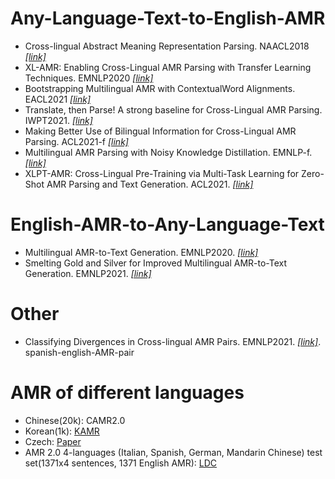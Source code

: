 # Any-Language-Text-to-English-AMR
- Cross-lingual Abstract Meaning Representation Parsing. NAACL2018 [*[link]*](https://aclanthology.org/N18-1104/)
- XL-AMR: Enabling Cross-Lingual AMR Parsing with Transfer Learning Techniques. EMNLP2020 [*[link]*](https://aclanthology.org/2020.emnlp-main.195/)
- Bootstrapping Multilingual AMR with ContextualWord Alignments. EACL2021 [*[link]*](https://aclanthology.org/2021.eacl-main.30/)
- Translate, then Parse! A strong baseline for Cross-Lingual AMR Parsing. IWPT2021. [*[link]*](https://aclanthology.org/2021.iwpt-1.6/)
- Making Better Use of Bilingual Information for Cross-Lingual AMR Parsing. ACL2021-f [*[link]*](https://aclanthology.org/2021.findings-acl.134.pdf)
- Multilingual AMR Parsing with Noisy Knowledge Distillation. EMNLP-f. [*[link]*](https://aclanthology.org/2021.findings-emnlp.237/)
- XLPT-AMR: Cross-Lingual Pre-Training via Multi-Task Learning for Zero-Shot AMR Parsing and Text Generation. ACL2021. [*[link]*](https://aclanthology.org/2021.acl-long.73.pdf)

# English-AMR-to-Any-Language-Text
- Multilingual AMR-to-Text Generation. EMNLP2020. [*[link]*](https://aclanthology.org/2020.emnlp-main.231/)
- Smelting Gold and Silver for Improved Multilingual AMR-to-Text Generation. EMNLP2021. [*[link]*](https://aclanthology.org/2021.emnlp-main.57/)

# Other
- Classifying Divergences in Cross-lingual AMR Pairs. EMNLP2021. [*[link]*](https://aclanthology.org/2021.law-1.6/). spanish-english-AMR-pair

# AMR of different languages
- Chinese(20k): CAMR2.0
- Korean(1k): [KAMR](https://github.com/choe-hyonsu-gabrielle/korean-amr-corpus)
- Czech: [Paper](https://www.researchgate.net/publication/301404696_Comparing_Czech_and_English_AMRs)
- AMR 2.0 4-languages (Italian, Spanish, German, Mandarin Chinese) test set(1371x4 sentences, 1371 English AMR): [LDC](https://catalog.ldc.upenn.edu/LDC2020T07)
